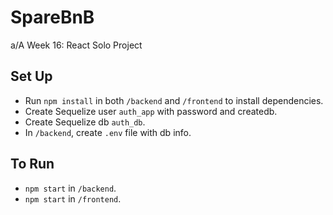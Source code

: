 # SpareBnB
a/A Week 16: React Solo Project

## Set Up
* Run `npm install` in both `/backend` and `/frontend` to install dependencies.
* Create Sequelize user `auth_app` with password and createdb.
* Create Sequelize db `auth_db`.
* In `/backend`, create `.env` file with db info.

## To Run
* `npm start` in `/backend`.
* `npm start` in `/frontend`.
